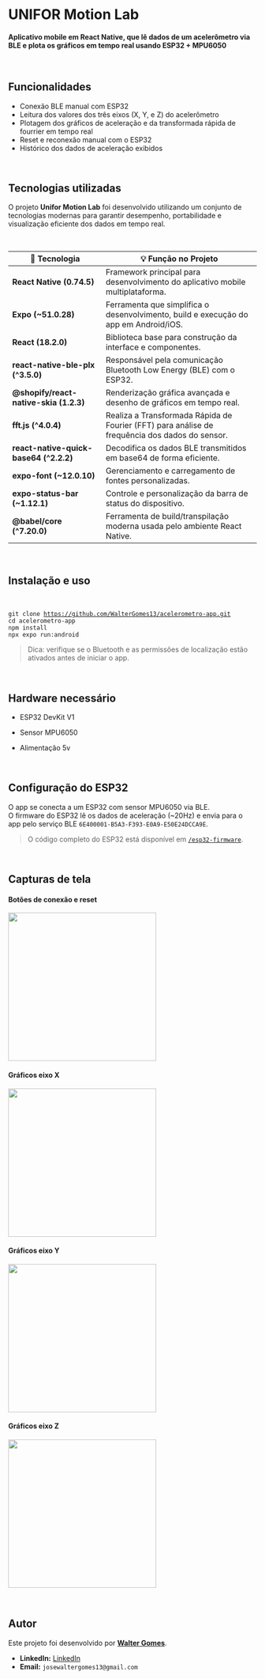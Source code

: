 # UNIFOR Motion Lab
#### Aplicativo mobile em React Native, que lê dados de um acelerômetro via BLE e plota os gráficos em tempo real usando ESP32 + MPU6050<br><br><br>

## Funcionalidades
- Conexão BLE manual com ESP32
- Leitura dos valores dos três eixos (X, Y, e Z) do acelerômetro
- Plotagem dos gráficos de aceleração e da transformada rápida de fourrier em tempo real
- Reset e reconexão manual com o ESP32
- Histórico dos dados de aceleração exibidos

<br>

## Tecnologias utilizadas
O projeto **Unifor Motion Lab** foi desenvolvido utilizando um conjunto de tecnologias modernas para garantir desempenho, portabilidade e visualização eficiente dos dados em tempo real.

<br>

| 🧩 Tecnologia | 💡 Função no Projeto |
|---------------|----------------------|
| **React Native (0.74.5)** | Framework principal para desenvolvimento do aplicativo mobile multiplataforma. |
| **Expo (~51.0.28)** | Ferramenta que simplifica o desenvolvimento, build e execução do app em Android/iOS. |
| **React (18.2.0)** | Biblioteca base para construção da interface e componentes. |
| **react-native-ble-plx (^3.5.0)** | Responsável pela comunicação Bluetooth Low Energy (BLE) com o ESP32. |
| **@shopify/react-native-skia (1.2.3)** | Renderização gráfica avançada e desenho de gráficos em tempo real. |
| **fft.js (^4.0.4)** | Realiza a Transformada Rápida de Fourier (FFT) para análise de frequência dos dados do sensor. |
| **react-native-quick-base64 (^2.2.2)** | Decodifica os dados BLE transmitidos em base64 de forma eficiente. |
| **expo-font (~12.0.10)** | Gerenciamento e carregamento de fontes personalizadas. |
| **expo-status-bar (~1.12.1)** | Controle e personalização da barra de status do dispositivo. |
| **@babel/core (^7.20.0)** | Ferramenta de build/transpilação moderna usada pelo ambiente React Native. |

<br>

## Instalação e uso

<br>

<code>git clone https://github.com/WalterGomes13/acelerometro-app.git</code><br>
<code>cd acelerometro-app</code><br>
<code>npm install</code><br>
<code>npx expo run:android</code><br>
>Dica: verifique se o Bluetooth e as permissões de localização estão ativados antes de iniciar o app.

<br>

## Hardware necessário
- ESP32 DevKit V1
- Sensor MPU6050
- Alimentação 5v

  <br>

## Configuração do ESP32

O app se conecta a um ESP32 com sensor MPU6050 via BLE.  
O firmware do ESP32 lê os dados de aceleração (~20Hz) e envia para o app pelo serviço BLE `6E400001-B5A3-F393-E0A9-E50E24DCCA9E`.  

> O código completo do ESP32 está disponível em [`/esp32-firmware`](./esp32-firmware).

<br>

## Capturas de tela
#### Botões de conexão e reset
<img src="assets/screenshots/screenshot_connectbtn.jpg" width="300" /> <br>
#### Gráficos eixo X
<img src="assets/screenshots/screenshot_eixox.jpg" width="300" /> <br>
#### Gráficos eixo Y
<img src="assets/screenshots/screenshot_eixoy.jpg" width="300" /> <br>
#### Gráficos eixo Z
<img src="assets/screenshots/screenshot_eixoz.jpg" width="300" /> <br>

<br>

## Autor

Este projeto foi desenvolvido por **[Walter Gomes](https://github.com/WalterGomes13)**.

* **LinkedIn:** [LinkedIn](https://www.linkedin.com/in/josewaltergomes/)
* **Email:** `josewaltergomes13@gmail.com`

